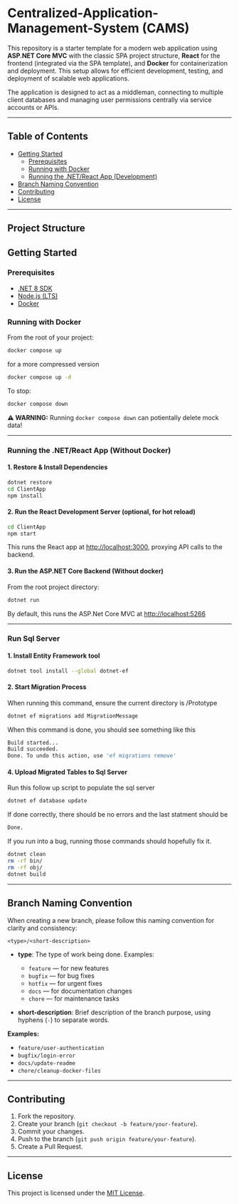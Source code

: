 # Centralized-Application-Management-System (CAMS)

This repository is a starter template for a modern web application using **ASP.NET Core MVC** with the classic SPA project structure, **React** for the frontend (integrated via the SPA template), and **Docker** for containerization and deployment. This setup allows for efficient development, testing, and deployment of scalable web applications.

The application is designed to act as a middleman, connecting to multiple client databases and managing user permissions centrally via service accounts or APIs.

---

## Table of Contents

- [Getting Started](#getting-started)
  - [Prerequisites](#prerequisites)
  - [Running with Docker](#running-with-docker)
  - [Running the .NET/React App (Development)](#running-the-netreact-app-development)
- [Branch Naming Convention](#branch-naming-convention)
- [Contributing](#contributing)
- [License](#license)

---

## Project Structure

## Getting Started

### Prerequisites

- [.NET 8 SDK](https://dotnet.microsoft.com/download)
- [Node.js (LTS)](https://nodejs.org/en/download/)
- [Docker](https://www.docker.com/products/docker-desktop/)

### Running with Docker

From the root of your project:

```sh
docker compose up
```

for a more compressed version

```sh
docker compose up -d
```

To stop:

```sh
docker compose down
```

**⚠️ WARNING:** Running `docker compose down` can potientally delete mock data!

---

### Running the .NET/React App (Without Docker)

#### 1. Restore & Install Dependencies

```sh
dotnet restore
cd ClientApp
npm install
```

#### 2. Run the React Development Server (optional, for hot reload)

```sh
cd ClientApp
npm start
```
This runs the React app at [http://localhost:3000](http://localhost:3000), proxying API calls to the backend.

#### 3. Run the ASP.NET Core Backend (Without docker)

From the root project directory:

```sh
dotnet run
```
By default, this runs the ASP.Net Core MVC at [http://localhost:5266](http://localhost:8080)

---

### Run Sql Server

#### 1. Install Entity Framework tool
```sh
dotnet tool install --global dotnet-ef
```

#### 2. Start Migration Process

When running this command, ensure the current directory is /Prototype

```sh
dotnet ef migrations add MigrationMessage
```

When this command is done, you should see something like this
```sh
Build started...
Build succeeded.
Done. To undo this action, use 'ef migrations remove'
```


#### 4. Upload Migrated Tables to Sql Server

Run this follow up script to populate the sql server
```sh
dotnet ef database update
```
If done correctly, there should be no errors and the last statment should be
```sh
Done.
```

If you run into a bug, running those commands should hopefully fix it.
```sh
dotnet clean
rm -rf bin/
rm -rf obj/
dotnet build
```

---

## Branch Naming Convention

When creating a new branch, please follow this naming convention for clarity and consistency:

```
<type>/<short-description>
```

- **type**: The type of work being done. Examples:
  - `feature` — for new features
  - `bugfix` — for bug fixes
  - `hotfix` — for urgent fixes
  - `docs` — for documentation changes
  - `chore` — for maintenance tasks

- **short-description**: Brief description of the branch purpose, using hyphens (`-`) to separate words.

**Examples:**
- `feature/user-authentication`
- `bugfix/login-error`
- `docs/update-readme`
- `chore/cleanup-docker-files`

---

## Contributing

1. Fork the repository.
2. Create your branch (`git checkout -b feature/your-feature`).
3. Commit your changes.
4. Push to the branch (`git push origin feature/your-feature`).
5. Create a Pull Request.

---

## License

This project is licensed under the [MIT License](LICENSE).
